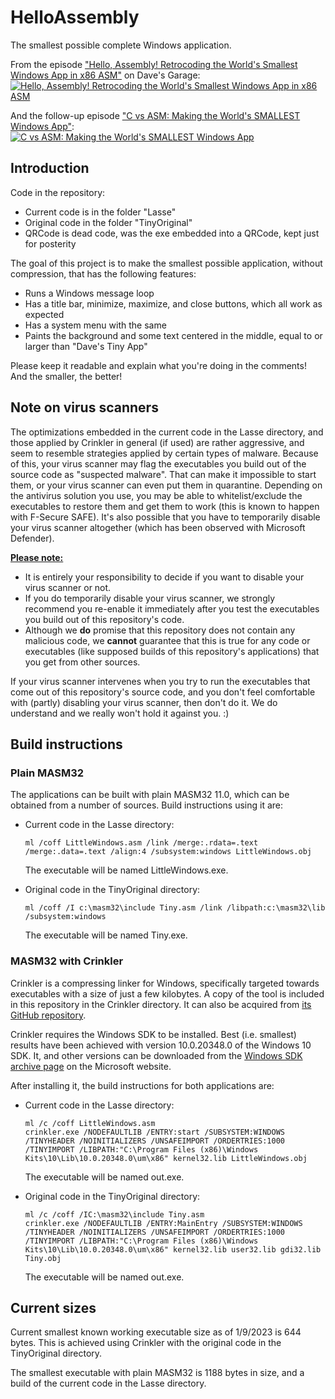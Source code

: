 # HelloAssembly

The smallest possible complete Windows application.

From the episode ["Hello, Assembly! Retrocoding the World's Smallest Windows App in x86 ASM"](https://youtu.be/b0zxIfJJLAY) on Dave's Garage:  
[![Hello, Assembly! Retrocoding the World's Smallest Windows App in x86 ASM](http://i3.ytimg.com/vi/b0zxIfJJLAY/hqdefault.jpg)](https://youtu.be/b0zxIfJJLAY)

And the follow-up episode ["C vs ASM: Making the World's SMALLEST Windows App"](https://youtu.be/-Vw-ONPfaFk):  
[![C vs ASM: Making the World's SMALLEST Windows App](http://i3.ytimg.com/vi/-Vw-ONPfaFk/hqdefault.jpg)](https://youtu.be/-Vw-ONPfaFk)

## Introduction

Code in the repository:

- Current code is in the folder "Lasse"
- Original code in the folder "TinyOriginal"
- QRCode is dead code, was the exe embedded into a QRCode, kept just for posterity

The goal of this project is to make the smallest possible application, without compression, that has the following features:

- Runs a Windows message loop
- Has a title bar, minimize, maximize, and close buttons, which all work as expected
- Has a system menu with the same
- Paints the background and some text centered in the middle, equal to or larger than "Dave's Tiny App"
  
Please keep it readable and explain what you're doing in the comments!  And the smaller, the better!  

## Note on virus scanners

The optimizations embedded in the current code in the Lasse directory, and those applied by Crinkler in general (if used) are rather aggressive, and seem to resemble strategies applied by certain types of malware. Because of this, your virus scanner may flag the executables you build out of the source code as "suspected malware". That can make it impossible to start them, or your virus scanner can even put them in quarantine. Depending on the antivirus solution you use, you may be able to whitelist/exclude the executables to restore them and get them to work (this is known to happen with F-Secure SAFE). It's also possible that you have to temporarily disable your virus scanner altogether (which has been observed with Microsoft Defender).

<!-- markdownlint-disable-next-line MD033 -->
<ins>**Please note:**</ins>

- It is entirely your responsibility to decide if you want to disable your virus scanner or not.
- If you do temporarily disable your virus scanner, we strongly recommend you re-enable it immediately after you test the executables you build out of this repository's code.
- Although we **do** promise that this repository does not contain any malicious code, we **cannot** guarantee that this is true for any code or executables (like supposed builds of this repository's applications) that you get from other sources.

If your virus scanner intervenes when you try to run the executables that come out of this repository's source code, and you don't feel comfortable with (partly) disabling your virus scanner, then don't do it. We do understand and we really won't hold it against you. :)

## Build instructions

### Plain MASM32

The applications can be built with plain MASM32 11.0, which can be obtained from a number of sources. Build instructions using it are:

- Current code in the Lasse directory:
  
  ```shell
  ml /coff LittleWindows.asm /link /merge:.rdata=.text /merge:.data=.text /align:4 /subsystem:windows LittleWindows.obj
  ```

  The executable will be named LittleWindows.exe.

- Original code in the TinyOriginal directory:

  ```shell
  ml /coff /I c:\masm32\include Tiny.asm /link /libpath:c:\masm32\lib /subsystem:windows
  ```

  The executable will be named Tiny.exe.

### MASM32 with Crinkler

Crinkler is a compressing linker for Windows, specifically targeted towards executables with a size of just a few kilobytes. A copy of the tool is included in this repository in the Crinkler directory. It can also be acquired from [its GitHub repository](https://github.com/runestubbe/Crinkler).

Crinkler requires the Windows SDK to be installed. Best (i.e. smallest) results have been achieved with version 10.0.20348.0 of the Windows 10 SDK. It, and other versions can be downloaded from the [Windows SDK archive page](https://developer.microsoft.com/en-us/windows/downloads/sdk-archive/) on the Microsoft website.

After installing it, the build instructions for both applications are:

- Current code in the Lasse directory:

  ```shell
  ml /c /coff LittleWindows.asm
  crinkler.exe /NODEFAULTLIB /ENTRY:start /SUBSYSTEM:WINDOWS /TINYHEADER /NOINITIALIZERS /UNSAFEIMPORT /ORDERTRIES:1000 /TINYIMPORT /LIBPATH:"C:\Program Files (x86)\Windows Kits\10\Lib\10.0.20348.0\um\x86" kernel32.lib LittleWindows.obj
  ```

  The executable will be named out.exe.

- Original code in the TinyOriginal directory:

  ```shell
  ml /c /coff /IC:\masm32\include Tiny.asm 
  crinkler.exe /NODEFAULTLIB /ENTRY:MainEntry /SUBSYSTEM:WINDOWS /TINYHEADER /NOINITIALIZERS /UNSAFEIMPORT /ORDERTRIES:1000 /TINYIMPORT /LIBPATH:"C:\Program Files (x86)\Windows Kits\10\Lib\10.0.20348.0\um\x86" kernel32.lib user32.lib gdi32.lib Tiny.obj
  ```

  The executable will be named out.exe.

## Current sizes

Current smallest known working executable size as of 1/9/2023 is 644 bytes. This is achieved using Crinkler with the original code in the TinyOriginal directory.

The smallest executable with plain MASM32 is 1188 bytes in size, and a build of the current code in the Lasse directory.
